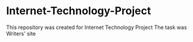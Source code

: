 # Internet-Technology-Project
This repository was created for Internet Technology Project
The task was Writers' site

